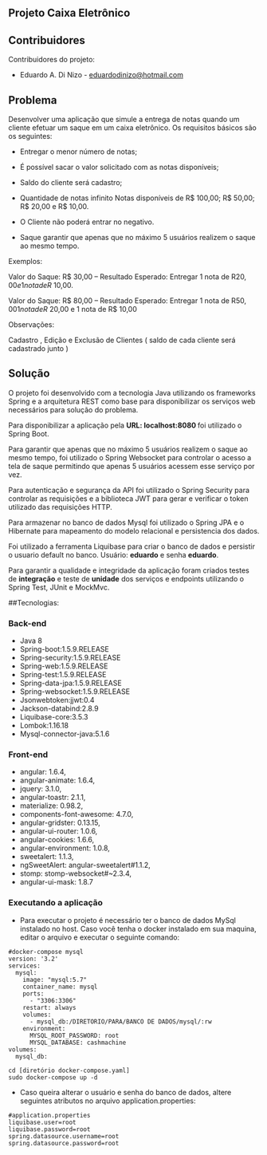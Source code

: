 ## Projeto Caixa Eletrônico ##

## Contribuidores

Contribuidores do projeto:
- Eduardo A. Di Nizo - eduardodinizo@hotmail.com

## Problema

Desenvolver uma aplicação que simule a entrega de notas quando um cliente efetuar um saque em um caixa eletrônico. Os requisitos básicos são os seguintes:

- Entregar o menor número de notas;

- É possível sacar o valor solicitado com as notas disponíveis;
- Saldo do cliente será cadastro; 
- Quantidade de notas infinito Notas disponíveis de R$ 100,00; R$ 50,00; R$ 20,00 e R$ 10,00.
- O Cliente não poderá entrar no negativo.
- Saque garantir que apenas que no máximo 5 usuários realizem o saque ao mesmo tempo.

Exemplos:

Valor do Saque: R$ 30,00 – Resultado Esperado: Entregar 1 nota de R$20,00 e 1 nota de R$ 10,00.

Valor do Saque: R$ 80,00 – Resultado Esperado: Entregar 1 nota de R$50,00 1 nota de R$ 20,00 e 1 nota de R$ 10,00

Observações:

Cadastro , Edição e Exclusão de Clientes ( saldo de cada cliente será cadastrado junto ) 

## Solução

O projeto foi desenvolvido com a tecnologia Java utilizando os frameworks Spring e a arquitetura REST como base
 para disponibilizar os serviços web necessários para solução do problema. 
 
 Para disponibilizar a aplicação pela <b>URL: localhost:8080 </b> foi utilizado o Spring Boot. 
  
 Para garantir que apenas que no máximo 5 usuários
  realizem o saque ao mesmo tempo, foi utilizado o Spring Websocket para controlar o acesso a tela de saque
  permitindo que apenas 5 usuários acessem esse serviço por vez. 
  
 Para autenticação e segurança da API foi utilizado o Spring Security para controlar as requisições  e a 
 biblioteca JWT para gerar e verificar o token utilizado das requisições HTTP.
 
 Para armazenar no banco de dados Mysql foi utilizado o Spring JPA e o Hibernate
 para mapeamento do modelo relacional e persistencia dos dados.
 
 Foi utilizado a ferramenta Liquibase para criar o banco de dados e persistir o usuario default no banco.
 Usuário: <b>eduardo</b> e senha <b>eduardo</b>.
 
 Para garantir a qualidade e integridade da aplicação foram criados testes de <b>integração</b> e teste de
 <b>unidade</b> dos serviços e endpoints utilizando o Spring Test, JUnit e MockMvc.   
   

##Tecnologias:

### Back-end
- Java 8
- Spring-boot:1.5.9.RELEASE
- Spring-security:1.5.9.RELEASE
- Spring-web:1.5.9.RELEASE
- Spring-test:1.5.9.RELEASE
- Spring-data-jpa:1.5.9.RELEASE
- Spring-websocket:1.5.9.RELEASE
- Jsonwebtoken:jjwt:0.4
- Jackson-databind:2.8.9
- Liquibase-core:3.5.3
- Lombok:1.16.18
- Mysql-connector-java:5.1.6
### Front-end
- angular: 1.6.4,
- angular-animate: 1.6.4,
- jquery: 3.1.0,
- angular-toastr: 2.1.1,
- materialize: 0.98.2,
- components-font-awesome: 4.7.0,
- angular-gridster: 0.13.15,
- angular-ui-router: 1.0.6,
- angular-cookies: 1.6.6,
- angular-environment: 1.0.8,
- sweetalert: 1.1.3,
- ngSweetAlert: angular-sweetalert#1.1.2,
- stomp: stomp-websocket#~2.3.4,
- angular-ui-mask: 1.8.7

### Executando a aplicação
- Para executar o projeto é necessário ter o banco de dados MySql instalado no host. Caso você tenha o docker
instalado em sua maquina, editar o arquivo e executar o seguinte comando:
```shell
#docker-compose mysql
version: '3.2'
services:
  mysql:
    image: "mysql:5.7"
    container_name: mysql
    ports:
      - "3306:3306"
    restart: always
    volumes:
      - mysql_db:/DIRETORIO/PARA/BANCO DE DADOS/mysql/:rw
    environment:
      MYSQL_ROOT_PASSWORD: root
      MYSQL_DATABASE: cashmachine
volumes:
  mysql_db:
```
```shell
cd [diretório docker-compose.yaml]
sudo docker-compose up -d
```

- Caso queira alterar o usuário e senha do banco de dados, altere seguintes atributos 
no arquivo application.properties:
```shell
#application.properties
liquibase.user=root
liquibase.password=root
spring.datasource.username=root
spring.datasource.password=root
```